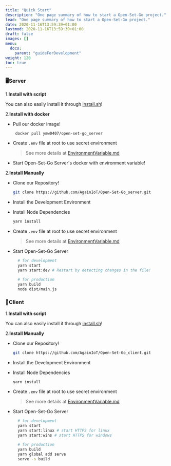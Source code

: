 ```yaml
---
title: "Quick Start"
description: "One page summary of how to start a Open-Set-Go project."
lead: "One page summary of how to start a Open-Set-Go project."
date: 2020-11-16T13:59:39+01:00
lastmod: 2020-11-16T13:59:39+01:00
draft: false
images: []
menu:
  docs:
    parent: "guideForDevelopment"
weight: 120
toc: true
---
```


### 🖥️Server

1.**Install with script**

You can also easily install it through [install.sh](https://github.com/AgainIoT/Open-Set-Go#installation--development-environment)!

2.**Install with docker**

- Pull our docker image!

   ```bash
    docker pull ymw0407/open-set-go_server
   ```

- Create `.env` file at root to use secret environment

   > See more details at [EnvironmentVariable.md](https://github.com/AgainIoT/Open-Set-Go/blob/main/EnvironmentVariable.md)

- Start Open-Set-Go Server's docker with environment variable!

2.**Install Manually**

- Clone our Repository!

   ```bash
   git clone https://github.com/AgainIoT/Open-Set-Go_server.git
   ```

- Install the Development Environment

- Install Node Dependencies

   ```bash
   yarn install
   ```

- Create `.env` file at root to use secret environment

   > See more details at [EnvironmentVariable.md](https://github.com/AgainIoT/Open-Set-Go/blob/main/EnvironmentVariable.md)

- Start Open-Set-Go Server

   ```bash
     # for development
     yarn start
     yarn start:dev # Restart by detecting changes in the file!

     # for production
     yarn build
     node dist/main.js
   ```

### 🙎Client

1.**Install with script**

You can also easily install it through [install.sh](https://github.com/AgainIoT/Open-Set-Go#installation--development-environment)!

2.**Install Manually**

- Clone our Repository!

   ```bash
   git clone https://github.com/AgainIoT/Open-Set-Go_client.git
   ```

- Install the Development Environment

- Install Node Dependencies

   ```bash
   yarn install
   ```

- Create `.env` file at root to use secret environment

   > See more details at [EnvironmentVariable.md](https://github.com/AgainIoT/Open-Set-Go/blob/main/EnvironmentVariable.md)

- Start Open-Set-Go Server

   ```bash
     # for development
     yarn start
     yarn start:linux # start HTTPS for linux
     yarn start:wins # start HTTPS for windows

     # for production
     yarn build
     yarn global add serve
     serve -s build
   ```
